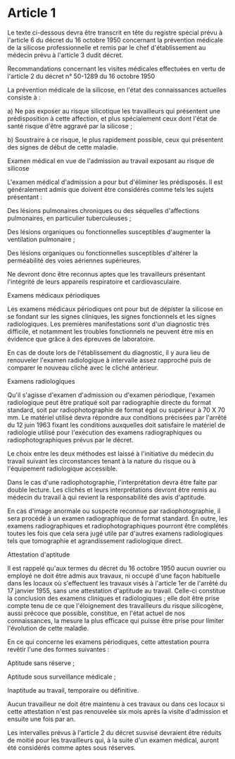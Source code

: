 # Article 1

Le texte ci-dessous devra être transcrit en tête du registre spécial prévu à l'article 6 du décret du 16 octobre 1950 concernant la prévention médicale de la silicose professionnelle et remis par le chef d'établissement au médecin prévu à l'article 3 dudit décret.

Recommandations concernant les visites médicales effectuées en vertu de l'article 2 du décret n° 50-1289 du 16 octobre 1950

La prévention médicale de la silicose, en l'état des connaissances actuelles consiste à :

a) Ne pas exposer au risque silicotique les travailleurs qui présentent une prédisposition à cette affection, et plus spécialement ceux dont l'état de santé risque d'être aggravé par la silicose ;

b) Soustraire à ce risque, le plus rapidement possible, ceux qui présentent des signes de début de cette maladie.

Examen médical en vue de l'admission au travail exposant au risque de silicose

L'examen médical d'admission a pour but d'éliminer les prédisposés. Il est généralement admis que doivent être considérés comme tels les sujets présentant :

Des lésions pulmonaires chroniques ou des séquelles d'affections pulmonaires, en particulier tuberculeuses ;

Des lésions organiques ou fonctionnelles susceptibles d'augmenter la ventilation pulmonaire ;

Des lésions organiques ou fonctionnelles susceptibles d'altérer la perméabilité des voies aériennes supérieures.

Ne devront donc être reconnus aptes que les travailleurs présentant l'intégrité de leurs appareils respiratoire et cardiovasculaire.

Examens médicaux périodiques

Les examens médicaux périodiques ont pour but de dépister la silicose en se fondant sur les signes cliniques, les signes fonctionnels et les signes radiologiques. Les premières manifestations sont d'un diagnostic très difficile, et notamment les troubles fonctionnels ne peuvent être mis en évidence que grâce à des épreuves de laboratoire.

En cas de doute lors de l'établissement du diagnostic, il y aura lieu de renouveler l'examen radiologique à intervalle assez rapproché puis de comparer le nouveau cliché avec le cliché antérieur.

Examens radiologiques

Qu'il s'agisse d'examen d'admission ou d'examen périodique, l'examen radiologique peut être pratiqué soit par radiographie directe du format standard, soit par radiophotographie de format égal ou supérieur à 70 X 70 mm. Le matériel utilisé devra répondre aux conditions précisées par l'arrêté du 12 juin 1963 fixant les conditions auxquelles doit satisfaire le matériel de radiologie utilisé pour l'exécution des examens radiographiques ou radiophotographiques prévus par le décret.

Le choix entre les deux méthodes est laissé à l'initiative du médecin du travail suivant les circonstances tenant à la nature du risque ou à l'équipement radiologique accessible.

Dans le cas d'une radiophotographie, l'interprétation devra être faite par double lecture. Les clichés et leurs interprétations devront être remis au médecin du travail à qui revient la responsabilité des avis d'aptitude.

En cas d'image anormale ou suspecte reconnue par radiophotographie, il sera procédé à un examen radiographique de format standard. En outre, les examens radiographiques et radiophotographiques pourront être complétés toutes les fois que cela sera jugé utile par d'autres examens radiologiques tels que tomographie et agrandissement radiologique direct.

Attestation d'aptitude

Il est rappelé qu'aux termes du décret du 16 octobre 1950 aucun ouvrier ou employé ne doit être admis aux travaux, ni occupé d'une façon habituelle dans les locaux où s'effectuent les travaux visés à l'article 1er de l'arrêté du 17 janvier 1955, sans une attestation d'aptitude au travail. Celle-ci constitue la conclusion des examens cliniques et radiologiques ; elle doit être prise compte tenu de ce que l'éloignement des travailleurs du risque silicogène, aussi précoce que possible, constitue, en l'état actuel de nos connaissances, la mesure la plus efficace qui puisse être prise pour limiter l'évolution de cette maladie.

En ce qui concerne les examens périodiques, cette attestation pourra revêtir l'une des formes suivantes :

Aptitude sans réserve ;

Aptitude sous surveillance médicale ;

Inaptitude au travail, temporaire ou définitive.

Aucun travailleur ne doit être maintenu à ces travaux ou dans ces locaux si cette attestation n'est pas renouvelée six mois après la visite d'admission et ensuite une fois par an.

Les intervalles prévus à l'article 2 du décret susvisé devraient être réduits de moitié pour les travailleurs qui, à la suite d'un examen médical, auront été considérés comme aptes sous réserves.
